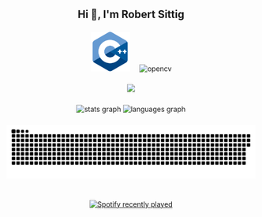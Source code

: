 <h2 align="center">Hi 👋, I'm Robert Sittig</h2>

###

<div align="center">
  <img src="https://raw.githubusercontent.com/devicons/devicon/master/icons/cplusplus/cplusplus-original.svg" alt="cplusplus" width="80" height="80"/>
  <img width="12" />
  <img src="https://www.vectorlogo.zone/logos/opencv/opencv-icon.svg" alt="opencv" width="80" height="80"/>
</div>

###
</div>

###

<div align="center">
  <img src="https://profile-counter.glitch.me/Sittlon/count.svg?"  />
</div>

###

<div align="center">
  <img src="https://github-readme-stats-a4az-8s2opmw7i-sittlons-projects.vercel.app/api?username=Sittlon&hide_title=true&hide_rank=false&show_icons=true&include_all_commits=true&count_private=true&disable_animations=false&theme=tokyonight&locale=en&hide_border=true&order=1" height="150" alt="stats graph"  />
  <img src="https://github-readme-stats-a4az-8s2opmw7i-sittlons-projects.vercel.app/api/top-langs?username=Sittlon&locale=en&hide_title=true&layout=compact&card_width=320&langs_count=6&theme=tokyonight&hide_border=true&order=2&hide=CSS,Sass,HTML,Scss,xslt" height="150" alt="languages graph"  />
</div>

###

<img src="https://raw.githubusercontent.com/Sittlon/Sittlon/output/snake.svg" alt="Snake animation" />

###

<br clear="both">

<div align="center">
  <a href="https://open.spotify.com/user/sittlon01">
    <img src="https://spotify-recently-played-readme.vercel.app/api?user=sittlon01&count=5&unique=false" alt="Spotify recently played"  />
  </a>
</div>

###
